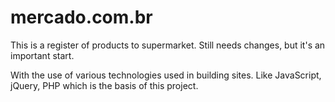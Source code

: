 # mercado.com.br
This is a register of products to supermarket.
Still needs changes, but it's an important start.

With the use of various technologies used in building sites.
Like JavaScript, jQuery, PHP which is the basis of this project.
